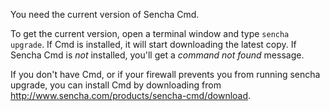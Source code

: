 You need the current version of Sencha Cmd.

To get the current version, open a terminal window and type `sencha upgrade`. 
If Cmd is installed, it will start downloading the latest copy. If Sencha Cmd 
is *not* installed, you'll get a *command not found* message. 

If you don't have Cmd, or if your firewall prevents you from running sencha upgrade, you can install Cmd 
by downloading from <a href="http://www.sencha.com/products/sencha-cmd/download" target="_blank">http://www.sencha.com/products/sencha-cmd/download</a>.
